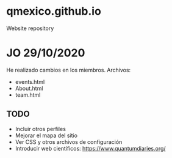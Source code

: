 # qmexico.github.io
Website repository

# JO 29/10/2020
He realizado cambios en los miembros.
Archivos:
- events.html
- About.html
- team.html

## TODO
- Incluir otros perfiles
- Mejorar el mapa del sitio
- Ver CSS y otros archivos de configuración
- Introducir web científicos: https://www.quantumdiaries.org/
